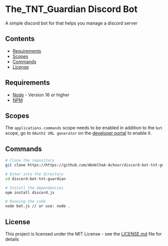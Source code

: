 # The_TNT_Guardian Discord Bot
A simple discord bot for that helps you manage a discord server
## Contents

* [Requirements](#requirements)
* [Scopes](#scopes)
* [Commands](#commands)
* [License](#license)

## Requirements

- [Node](https://nodejs.org/en/) - Version 16 or higher
- [NPM](https://www.npmjs.com/)

## Scopes

The `applications.commands` scope needs to be enabled in addition to the `bot` scope, go to `OAuth2 URL generator` on the [developer portal](https://discord.com/developers/applications/) to enable it.

## Commands

```bash
# Clone the repository
git clone https://https://github.com/Abdelhak-Achour/discord-bot-tnt-guardian.git

# Enter into the directory
cd discord-bot-tnt-guardian

# Install the dependencies
npm install discord.js

# Running the code
node bot.js // or use: node .
```

## License

This project is licensed under the MIT License - see the [LICENSE.md](LICENSE) file for details
